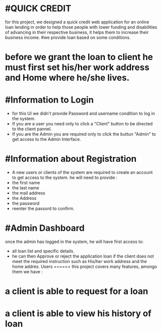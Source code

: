 #QUICK CREDIT
==============
for this project, we designed a quick credit web application for an online loan lending in order to help those people with lower funding and disabilities of advancing in their respective business, it helps them to increase their business income.
#we provide loan based on some conditions.
# before we grant the loan to client he must first set his/her work address and Home where he/she lives.

#Information to Login
======================
- for this UI we didn't provide Password and username condition to log in the system. 
- If you are a user you need only to click a "Client" button to be directed to the client pannel.
- If you are the Admin you are required only to click the buttun "Admin" to get access to the Admin Interface.

#Information about Registration
================================
- A new users or clients of the system are required to create an account to get access to the system.
he will need to provide :
- the first name
- the last name
- the mail address
- the Address
- the password 
- reenter the passord to confirm.

#Admin Dashboard
================
once the admin has logged in the system, he will have first access to:
- all loan list and specific details.
- he can then Approve or reject the application loan if the client does not meet the required instruction such as His/her work address     and the home addres.
Users 
======
this project covers many  features, amongo them we have :
# a client is able to request for a loan
# a client is able to view his history of loan






